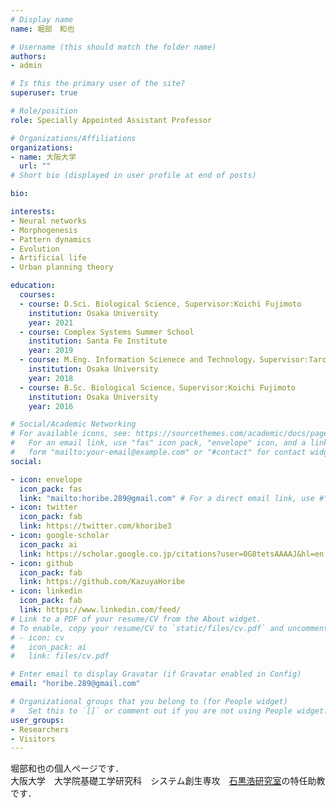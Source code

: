 ```yaml
---
# Display name
name: 堀部　和也

# Username (this should match the folder name)
authors:
- admin

# Is this the primary user of the site?
superuser: true

# Role/position
role: Specially Appointed Assistant Professor

# Organizations/Affiliations
organizations:
- name: 大阪大学
  url: ""
# Short bio (displayed in user profile at end of posts)

bio: 

interests:
- Neural networks
- Morphogenesis
- Pattern dynamics
- Evolution
- Artificial life
- Urban planning theory

education:
  courses:
  - course: D.Sci. Biological Science, Supervisor:Koichi Fujimoto
    institution: Osaka University
    year: 2021
  - course: Complex Systems Summer School
    institution: Santa Fe Institute
    year: 2019
  - course: M.Eng. Information Scienece and Technology，Supervisor:Taro Maeda
    institution: Osaka University
    year: 2018
  - course: B.Sc. Biological Science，Supervisor:Koichi Fujimoto
    institution: Osaka University
    year: 2016

# Social/Academic Networking
# For available icons, see: https://sourcethemes.com/academic/docs/page-builder/#icons
#   For an email link, use "fas" icon pack, "envelope" icon, and a link in the
#   form "mailto:your-email@example.com" or "#contact" for contact widget.
social:

- icon: envelope
  icon_pack: fas
  link: "mailto:horibe.289@gmail.com" # For a direct email link, use #"mailto:test@example.org".
- icon: twitter
  icon_pack: fab
  link: https://twitter.com/khoribe3
- icon: google-scholar
  icon_pack: ai
  link: https://scholar.google.co.jp/citations?user=0G8tetsAAAAJ&hl=en
- icon: github
  icon_pack: fab
  link: https://github.com/KazuyaHoribe
- icon: linkedin
  icon_pack: fab
  link: https://www.linkedin.com/feed/
# Link to a PDF of your resume/CV from the About widget.
# To enable, copy your resume/CV to `static/files/cv.pdf` and uncomment the lines below.
# - icon: cv
#   icon_pack: ai
#   link: files/cv.pdf

# Enter email to display Gravatar (if Gravatar enabled in Config)
email: "horibe.289@gmail.com"

# Organizational groups that you belong to (for People widget)
#   Set this to `[]` or comment out if you are not using People widget.
user_groups:
- Researchers
- Visitors
---
```


堀部和也の個人ページです．  
大阪大学　大学院基礎工学研究科　システム創生専攻　[石黒浩研究室](https://www.irl.sys.es.osaka-u.ac.jp/)の特任助教です．

